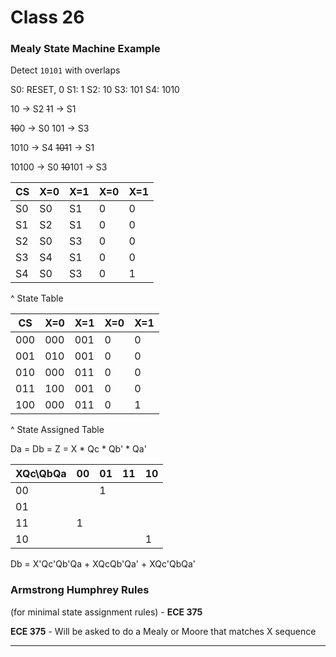 # Class 26

### Mealy State Machine Example

Detect `10101` with overlaps

S0: RESET, 0
S1: 1
S2: 10
S3: 101
S4: 1010

10 -> S2
~~1~~1 -> S1

~~10~~0 -> S0
101 -> S3

1010 -> S4
~~101~~1 -> S1

10100 -> S0
~~10~~101 -> S3

| CS  | X=0 | X=1 | X=0 | X=1 |
| --- | --- | --- | --- | --- |
| S0  | S0  | S1  | 0   | 0   |
| S1  | S2  | S1  | 0   | 0   |
| S2  | S0  | S3  | 0   | 0   |
| S3  | S4  | S1  | 0   | 0   |
| S4  | S0  | S3  | 0   | 1   |
^ State Table

| CS  | X=0 | X=1 | X=0 | X=1 |
| --- | --- | --- | --- | --- |
| 000 | 000 | 001 | 0   | 0   |
| 001 | 010 | 001 | 0   | 0   |
| 010 | 000 | 011 | 0   | 0   |
| 011 | 100 | 001 | 0   | 0   |
| 100 | 000 | 011 | 0   | 1   |
^ State Assigned Table

Da =
Db =
Z = X * Qc * Qb' * Qa'

| XQc\\QbQa | 00  | 01  | 11  | 10  |
| --------- | --- | --- | --- | --- |
| 00        |     | 1   |     |     |
| 01        |     |     |     |     |
| 11        | 1   |     |     |     |
| 10        |     |     |     | 1   |
Db = X'Qc'Qb'Qa + XQcQb'Qa' + XQc'QbQa'

### Armstrong Humphrey Rules
(for minimal state assignment rules) - **ECE 375**

**ECE 375** - Will be asked to do a Mealy or Moore that matches X sequence

---

